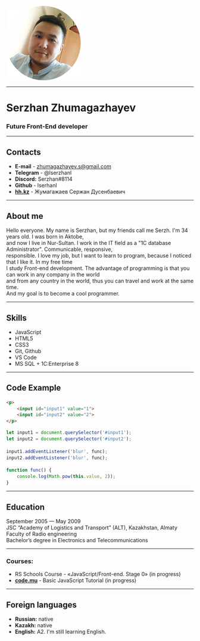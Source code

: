 ![avatar](./assets/img/serzhan200.png)

---

# Serzhan Zhumagazhayev
### Future Front-End developer

---

## Contacts
* **E-mail** - zhumagazhayev.s@gmail.com
* **Telegram** - @lserzhanl
* **Discord:** Serzhan#8114
* **Github** - lserhanl
* **[hh.kz](https://hh.kz/resume/9d2e4fb1ff0426a1290039ed1f387956774867)** - Жумагажаев Сержан Дусенбаевич

---

## About me

Hello everyone. My name is Serzhan, but my friends call me Serzh. I'm 34 years old. I was born in Aktobe, <br>
and now I live in Nur-Sultan. I work in the IT field as a "1C database Administrator". Communicable, responsive, <br> responsible. I love my job, but I want to learn to program, because I noticed that I like it. In my free time <br>
I study Front-end development. The advantage of programming is that you can work in any company in the world <br>
and from any country in the world, thus you can travel and work at the same time.<br> 
And my goal is to become a cool programmer.


---

## Skills

* JavaScript
* HTML5
* CSS3
* Git, Github
* VS Code
* MS SQL + 1C:Enterprise 8

---

## Code Example

```html
<p>
    <input id="input1" value="1">
    <input id="input2" value="2">
</p>
```

```javascript
let input1 = document.querySelector('#input1');
let input2 = document.querySelector('#input2');

input1.addEventListener('blur', func);
input2.addEventListener('blur', func);

function func() {
	console.log(Math.pow(this.value, 2));
}
```
---

## Education

September 2005 — May 2009<br>
JSC “Academy of Logistics and Transport” (ALT), Kazakhstan, Almaty<br>
Faculty of Radio engineering<br>
Bachelor’s degree in Electronics and Telecommunications

---

### Courses:

- RS Schools Course - «JavaScript/Front-end. Stage 0» (in progress)
- **[code.mu](http://code.mu/ru/javascript/book/prime/)** - Basic JavaScript Tutorial (in progress)

---

## Foreign languages

* **Russian:** native
* **Kazakh:** native
* **English:** A2. I'm still learning English.